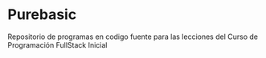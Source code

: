 # Purebasic

Repositorio de programas en codigo fuente para las lecciones del Curso de Programación FullStack Inicial
